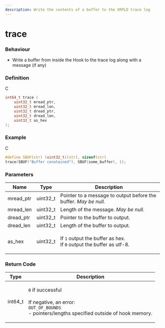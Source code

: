 ```yaml
---
description: Write the contents of a buffer to the XRPLD trace log
---
```


# trace

### Behaviour

* Write a buffer from inside the Hook to the trace log along with a message (if any)

### Definition

C

```c
int64_t trace (
    uint32_t mread_ptr,
    uint32_t mread_len,
    uint32_t dread_ptr,
    uint32_t dread_len,
  	uint32_t as_hex
);
```

### Example

C

```c
#define SBUF(str) (uint32_t)(str), sizeof(str)
trace(SBUF("Buffer conatained"), SBUF(some_buffer), 1);
```

### Parameters

| Name       | Type      | Description                                                                                         |
| ---------- | --------- | --------------------------------------------------------------------------------------------------- |
| mread\_ptr | uint32\_t | Pointer to a message to output before the buffer. _May be null._                                    |
| mread\_len | uint32\_t | Length of the message. _May be null._                                                               |
| dread\_ptr | uint32\_t | Pointer to the buffer to output.                                                                    |
| dread\_len | uint32\_t | Length of the buffer to output.                                                                     |
| as\_hex    | uint32\_t | <p>If <code>1</code> output the buffer as hex.<br>If <code>0</code> output the buffer as utf-8.</p> |

### Return Code

| Type     | Description                                                                                                                                             |
| -------- | ------------------------------------------------------------------------------------------------------------------------------------------------------- |
| int64\_t | <p><code>0</code> if successful<br><br>If negative, an error:<br><code>OUT_OF_BOUNDS</code><br>- pointers/lengths specified outside of hook memory.</p> |
